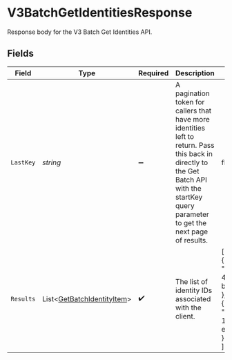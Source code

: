 # V3BatchGetIdentitiesResponse

Response body for the V3 Batch Get Identities API.


## Fields

| Field                                                                                                                                                                                       | Type                                                                                                                                                                                        | Required                                                                                                                                                                                    | Description                                                                                                                                                                                 | Example                                                                                                                                                                                     |
| ------------------------------------------------------------------------------------------------------------------------------------------------------------------------------------------- | ------------------------------------------------------------------------------------------------------------------------------------------------------------------------------------------- | ------------------------------------------------------------------------------------------------------------------------------------------------------------------------------------------- | ------------------------------------------------------------------------------------------------------------------------------------------------------------------------------------------- | ------------------------------------------------------------------------------------------------------------------------------------------------------------------------------------------- |
| `LastKey`                                                                                                                                                                                   | *string*                                                                                                                                                                                    | :heavy_minus_sign:                                                                                                                                                                          | A pagination token for callers that have more identities left to return. Pass this back in directly to the Get Batch API with the startKey query parameter to get the next page of results. | fNqtI2wVPka+yAFC5qRtrQ==                                                                                                                                                                    |
| `Results`                                                                                                                                                                                   | List<[GetBatchIdentityItem](../../Models/Components/GetBatchIdentityItem.md)>                                                                                                               | :heavy_check_mark:                                                                                                                                                                          | The list of identity IDs associated with the client.                                                                                                                                        | [<br/>{<br/>"identityId": "4a6317c1-4855-4900-b369-bed138f4ec00"<br/>},<br/>{<br/>"identityId": "e53c0597-1cce-4d8f-bd1b-e0a10f875ac9"<br/>}<br/>]                                          |
